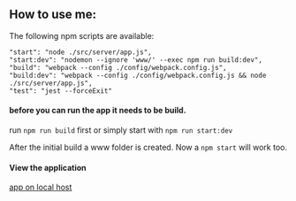 ## How to use me:

The following npm scripts are available:

```
"start": "node ./src/server/app.js",
"start:dev": "nodemon --ignore 'www/' --exec npm run build:dev",
"build": "webpack --config ./config/webpack.config.js",
"build:dev": "webpack --config ./config/webpack.config.js && node ./src/server/app.js",
"test": "jest --forceExit"
```

#### before you can run the app it needs to be build.
run ```npm run build``` first or simply start with ```npm run start:dev```

After the initial build a www folder is created. 
Now a ```npm start``` will work too.

#### View the application
[app on local host](http://localhost:4000)